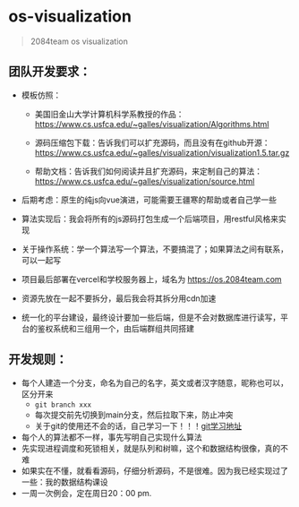 # os-visualization
> 2084team os visualization 

## 团队开发要求：

- 模板仿照：

  - 美国旧金山大学计算机科学系教授的作品：https://www.cs.usfca.edu/~galles/visualization/Algorithms.html

  - 源码压缩包下载：告诉我们可以扩充源码，而且没有在github开源：https://www.cs.usfca.edu/~galles/visualization/visualization1.5.tar.gz

  - 帮助文档：告诉我们如何阅读并且扩充源码，来定制自己的算法：https://www.cs.usfca.edu/~galles/visualization/source.html
- 后期考虑：原生的纯js向vue演进，可能需要王疆寒的帮助或者自己学一些
- 算法实现后：我会将所有的js源码打包生成一个后端项目，用restful风格来实现
- 关于操作系统：学一个算法写一个算法，不要搞混了；如果算法之间有联系，可以一起写
- 项目最后部署在vercel和学校服务器上，域名为 https://os.2084team.com
- 资源先放在一起不要拆分，最后我会将其拆分用cdn加速
- 统一化的平台建设，最终设计要加一些后端，但是不会对数据库进行读写，平台的鉴权系统和三组用一个，由后端群组共同搭建

## 开发规则：

- 每个人建造一个分支，命名为自己的名字，英文或者汉字随意，昵称也可以，区分开来
  - ``git branch xxx``
  - 每次提交前先切换到main分支，然后拉取下来，防止冲突
  - 关于git的使用还不会的话，自己学习一下！！！[git学习地址](https://www.liaoxuefeng.com/wiki/896043488029600)
- 每个人的算法都不一样，事先写明自己实现什么算法
- 先实现进程调度和死锁相关，就是队列和树嘛，这个和数据结构很像，真的不难
- 如果实在不懂，就看看源码，仔细分析源码，不是很难。因为我已经实现过了一些：我的数据结构课设
- 一周一次例会，定在周日20：00 pm.